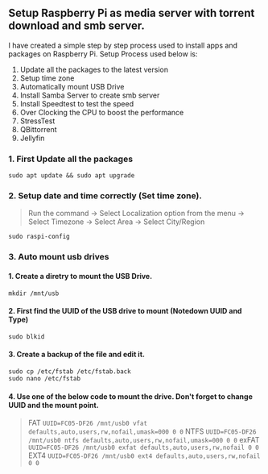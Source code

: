 ## Setup Raspberry Pi as media server with torrent download and smb server. 
I have created a simple step by step process used to install apps and packages on Raspberry Pi.
Setup Process used below is:
  1. Update all the packages to the latest version
  2. Setup time zone
  3. Automatically mount USB Drive
  4. Install Samba Server to create smb server
  5. Install Speedtest to test the speed
  6. Over Clocking the CPU to boost the performance
  7. StressTest
  8. QBittorrent
  9. Jellyfin

### 1. First Update all the packages
```
sudo apt update && sudo apt upgrade
```

### 2. Setup date and time correctly (Set time zone).
> Run the command -> Select Localization option from the menu -> Select Timezone -> Select Area -> Select City/Region
```
sudo raspi-config
```

### 3. Auto mount usb drives
#### 1. Create a diretry to mount the USB Drive.
```
mkdir /mnt/usb
```

#### 2. First find the UUID of the USB drive to mount (Notedown UUID and Type)
```
sudo blkid
```

#### 3. Create a backup of the file and edit it.
```
sudo cp /etc/fstab /etc/fstab.back
sudo nano /etc/fstab
```
#### 4. Use one of the below code to mount the drive. Don't forget to change UUID and the mount point.
> FAT `UUID=FC05-DF26 /mnt/usb0 vfat defaults,auto,users,rw,nofail,umask=000 0 0`
> NTFS `UUID=FC05-DF26 /mnt/usb0 ntfs defaults,auto,users,rw,nofail,umask=000 0 0`
> exFAT `UUID=FC05-DF26 /mnt/usb0 exfat defaults,auto,users,rw,nofail 0 0`
> EXT4	`UUID=FC05-DF26 /mnt/usb0 ext4 defaults,auto,users,rw,nofail 0 0`
